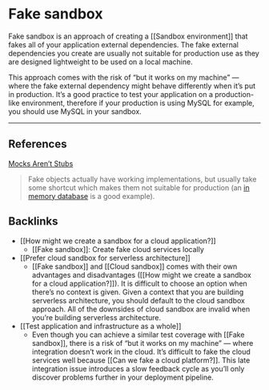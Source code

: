# Fake sandbox
Fake sandbox is an approach of creating a [[Sandbox environment]] that fakes all of your application external dependencies. The fake external dependencies you create are usually not suitable for production use as they are designed lightweight to be used on a local machine.

This approach comes with the risk of “but it works on my machine” — where the fake external dependency might behave differently when it’s put in production. It’s a good practice to test your application on a production-like environment, therefore if your production is using MySQL for example, you should use MySQL in your sandbox.

- - -
## References
[Mocks Aren’t Stubs](https://martinfowler.com/articles/mocksArentStubs.html)
> Fake objects actually have working implementations, but usually take some shortcut which makes them not suitable for production (an  [in memory database](https://martinfowler.com/bliki/InMemoryTestDatabase.html)  is a good example).

## Backlinks
* [[How might we create a sandbox for a cloud application?]]
	* [[Fake sandbox]]: Create fake cloud services locally
* [[Prefer cloud sandbox for serverless architecture]]
	* [[Fake sandbox]] and [[Cloud sandbox]] comes with their own advantages and disadvantages ([[How might we create a sandbox for a cloud application?]]). It is difficult to choose an option when there’s no context is given. Given a context that you are building serverless architecture, you should default to the cloud sandbox approach. All of the downsides of cloud sandbox are invalid when you’re building serverless architecture.
* [[Test application and infrastructure as a whole]]
	* Even though you can achieve a similar test coverage with [[Fake sandbox]], there is a risk of “but it works on my machine” — where integration doesn’t work in the cloud. It’s difficult to fake the cloud services well because [[Can we fake a cloud platform?]]. This late integration issue introduces a slow feedback cycle as you’ll only discover problems further in your deployment pipeline.

<!-- #evergreen #test -->

<!-- {BearID:CD1514C4-4645-4415-A07B-1F0A08D2645F-1543-0000965594DD9AFF} -->
